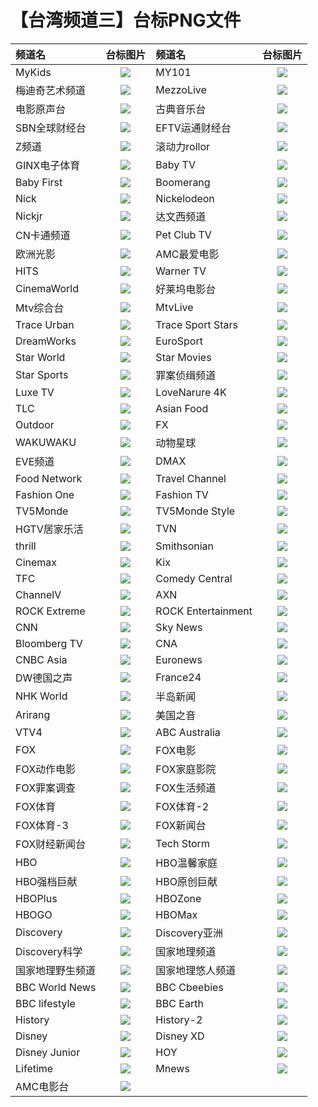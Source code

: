 # 【台湾频道三】台标PNG文件
|频道名|台标图片|频道名|台标图片|
|:---|:---:|:---|:---:|
|MyKids|<img src="https://raw.githubusercontent.com/liuyilong80880/tvlog/main/img/Mykids.png">|MY101|<img src="https://raw.githubusercontent.com/liuyilong80880/tvlog/main/img/MY101.png">|
|梅迪奇艺术频道|<img src="https://raw.githubusercontent.com/liuyilong80880/tvlog/main/img/Mediciarts.png">|MezzoLive|<img src="https://raw.githubusercontent.com/liuyilong80880/tvlog/main/img/mezzolive.png">|
|电影原声台|<img src="https://raw.githubusercontent.com/liuyilong80880/tvlog/main/img/cmusic.png">|古典音乐台|<img src="https://raw.githubusercontent.com/liuyilong80880/tvlog/main/img/classical.png">|
|SBN全球财经台|<img src="https://raw.githubusercontent.com/liuyilong80880/tvlog/main/img/SBNcaijing.png">|EFTV运通财经台|<img src="https://raw.githubusercontent.com/liuyilong80880/tvlog/main/img/EFTVcaijing.png">|
|Z频道|<img src="https://raw.githubusercontent.com/liuyilong80880/tvlog/main/img/Zpindao.png">|滚动力rollor|<img src="https://raw.githubusercontent.com/liuyilong80880/tvlog/main/img/rollor.png">|
|GINX电子体育|<img src="https://raw.githubusercontent.com/liuyilong80880/tvlog/main/img/GINXesport.png">|Baby TV|<img src="https://raw.githubusercontent.com/liuyilong80880/tvlog/main/img/BabyTV.png">|
|Baby First|<img src="https://raw.githubusercontent.com/liuyilong80880/tvlog/main/img/BabyFirst.png">|Boomerang|<img src="https://raw.githubusercontent.com/liuyilong80880/tvlog/main/img/Boomerang.png">|
|Nick|<img src="https://raw.githubusercontent.com/liuyilong80880/tvlog/main/img/Nick.png">|Nickelodeon|<img src="https://raw.githubusercontent.com/liuyilong80880/tvlog/main/img/Nickelodeon.png">|
|Nickjr|<img src="https://raw.githubusercontent.com/liuyilong80880/tvlog/main/img/Nickjr.png">|达文西频道|<img src="https://raw.githubusercontent.com/liuyilong80880/tvlog/main/img/DaVinci.png">|
|CN卡通频道|<img src="https://raw.githubusercontent.com/liuyilong80880/tvlog/main/img/CNCartoon.png">|Pet Club TV|<img src="https://raw.githubusercontent.com/liuyilong80880/tvlog/main/img/PetClubTV.png">|
|欧洲光影|<img src="https://raw.githubusercontent.com/liuyilong80880/tvlog/main/img/MyCinema.png">|AMC最爱电影|<img src="https://raw.githubusercontent.com/liuyilong80880/tvlog/main/img/AMCMovies.png">|
|HITS|<img src="https://raw.githubusercontent.com/liuyilong80880/tvlog/main/img/HITS.png">|Warner TV|<img src="https://raw.githubusercontent.com/liuyilong80880/tvlog/main/img/WarnerTV.png">|
|CinemaWorld|<img src="https://raw.githubusercontent.com/liuyilong80880/tvlog/main/img/CinemaWorld.png">|好莱坞电影台|<img src="https://raw.githubusercontent.com/liuyilong80880/tvlog/main/img/Hollywood.png">|
|Mtv综合台|<img src="https://raw.githubusercontent.com/liuyilong80880/tvlog/main/img/MTV.png">|MtvLive|<img src="https://raw.githubusercontent.com/liuyilong80880/tvlog/main/img/MTVLive.png">|
|Trace Urban|<img src="https://raw.githubusercontent.com/liuyilong80880/tvlog/main/img/TraceUrban.png">|Trace Sport Stars|<img src="https://raw.githubusercontent.com/liuyilong80880/tvlog/main/img/TraceSport.png">|
|DreamWorks|<img src="https://raw.githubusercontent.com/liuyilong80880/tvlog/main/img/DreamWorks.png">|EuroSport|<img src="https://raw.githubusercontent.com/liuyilong80880/tvlog/main/img/EuroSport.png">|
|Star World|<img src="https://raw.githubusercontent.com/liuyilong80880/tvlog/main/img/StarWorld.png">|Star Movies|<img src="https://raw.githubusercontent.com/liuyilong80880/tvlog/main/img/StarMovies.png">|
|Star Sports|<img src="https://raw.githubusercontent.com/liuyilong80880/tvlog/main/img/StarSports.png">|罪案侦缉频道|<img src="https://raw.githubusercontent.com/liuyilong80880/tvlog/main/img/Crimeplus.png">|
|Luxe TV|<img src="https://raw.githubusercontent.com/liuyilong80880/tvlog/main/img/LuxeTV.png">|LoveNarure 4K|<img src="https://raw.githubusercontent.com/liuyilong80880/tvlog/main/img/LoveNarure4K.png">|
|TLC|<img src="https://raw.githubusercontent.com/liuyilong80880/tvlog/main/img/TLCTV.png">|Asian Food|<img src="https://raw.githubusercontent.com/liuyilong80880/tvlog/main/img/AsianFood.png">|
|Outdoor|<img src="https://raw.githubusercontent.com/liuyilong80880/tvlog/main/img/Outdoor.png">|FX|<img src="https://raw.githubusercontent.com/liuyilong80880/tvlog/main/img/FXTV.png">|
|WAKUWAKU|<img src="https://raw.githubusercontent.com/liuyilong80880/tvlog/main/img/WAKUWAKU.png">|动物星球|<img src="https://raw.githubusercontent.com/liuyilong80880/tvlog/main/img/animalplanet.png">|
|EVE频道|<img src="https://raw.githubusercontent.com/liuyilong80880/tvlog/main/img/eve.png">|DMAX|<img src="https://raw.githubusercontent.com/liuyilong80880/tvlog/main/img/DMAX.png">|
|Food Network|<img src="https://raw.githubusercontent.com/liuyilong80880/tvlog/main/img/FoodNetwork.png">|Travel Channel|<img src="https://raw.githubusercontent.com/liuyilong80880/tvlog/main/img/TravelChannel.png">|
|Fashion One|<img src="https://raw.githubusercontent.com/liuyilong80880/tvlog/main/img/FashionOne.png">|Fashion TV|<img src="https://raw.githubusercontent.com/liuyilong80880/tvlog/main/img/FashionTV.png">|
|TV5Monde|<img src="https://raw.githubusercontent.com/liuyilong80880/tvlog/main/img/TV5Monde.png">|TV5Monde Style|<img src="https://raw.githubusercontent.com/liuyilong80880/tvlog/main/img/TV5MondeStyle.png">|
|HGTV居家乐活|<img src="https://raw.githubusercontent.com/liuyilong80880/tvlog/main/img/HGTV.png">|TVN|<img src="https://raw.githubusercontent.com/liuyilong80880/tvlog/main/img/TVNChannel.png">|
|thrill|<img src="https://raw.githubusercontent.com/liuyilong80880/tvlog/main/img/thrill.png">|Smithsonian|<img src="https://raw.githubusercontent.com/liuyilong80880/tvlog/main/img/Smithsonian.png">|
|Cinemax|<img src="https://raw.githubusercontent.com/liuyilong80880/tvlog/main/img/Cinemax.png">|Kix|<img src="https://raw.githubusercontent.com/liuyilong80880/tvlog/main/img/KixTV.png">|
|TFC|<img src="https://raw.githubusercontent.com/liuyilong80880/tvlog/main/img/TFCTV.png">|Comedy Central|<img src="https://raw.githubusercontent.com/liuyilong80880/tvlog/main/img/ComedyCentral.png">|
|ChannelV|<img src="https://raw.githubusercontent.com/liuyilong80880/tvlog/main/img/ChannelV.png">|AXN|<img src="https://raw.githubusercontent.com/liuyilong80880/tvlog/main/img/AXNTV.png">|
|ROCK Extreme|<img src="https://raw.githubusercontent.com/liuyilong80880/tvlog/main/img/ROCKExtreme.png">|ROCK Entertainment|<img src="https://raw.githubusercontent.com/liuyilong80880/tvlog/main/img/ROCKEntertainment.png">|
|CNN|<img src="https://raw.githubusercontent.com/liuyilong80880/tvlog/main/img/CNN.png">|Sky News|<img src="https://raw.githubusercontent.com/liuyilong80880/tvlog/main/img/SkyNews.png">|
|Bloomberg TV|<img src="https://raw.githubusercontent.com/liuyilong80880/tvlog/main/img/BloombergTV.png">|CNA|<img src="https://raw.githubusercontent.com/liuyilong80880/tvlog/main/img/ChannelAsia.png">|
|CNBC Asia|<img src="https://raw.githubusercontent.com/liuyilong80880/tvlog/main/img/CNBCAsia.png">|Euronews|<img src="https://raw.githubusercontent.com/liuyilong80880/tvlog/main/img/Euronews.png">|
|DW德国之声|<img src="https://raw.githubusercontent.com/liuyilong80880/tvlog/main/img/DWChannel.png">|France24|<img src="https://raw.githubusercontent.com/liuyilong80880/tvlog/main/img/France24.png">|
|NHK World|<img src="https://raw.githubusercontent.com/liuyilong80880/tvlog/main/img/NHKWorld.png">|半岛新闻|<img src="https://raw.githubusercontent.com/liuyilong80880/tvlog/main/img/AlJazeera.png">|
|Arirang|<img src="https://raw.githubusercontent.com/liuyilong80880/tvlog/main/img/ArirangTV.png">|美国之音|<img src="https://raw.githubusercontent.com/liuyilong80880/tvlog/main/img/VOATV.png">|
|VTV4|<img src="https://raw.githubusercontent.com/liuyilong80880/tvlog/main/img/VTV4.png">|ABC Australia|<img src="https://raw.githubusercontent.com/liuyilong80880/tvlog/main/img/ABCAustralia.png">|
|FOX|<img src="https://raw.githubusercontent.com/liuyilong80880/tvlog/main/img/FOX.png">|FOX电影|<img src="https://raw.githubusercontent.com/liuyilong80880/tvlog/main/img/FOX1.png">|
|FOX动作电影|<img src="https://raw.githubusercontent.com/liuyilong80880/tvlog/main/img/FOX2.png">|FOX家庭影院|<img src="https://raw.githubusercontent.com/liuyilong80880/tvlog/main/img/FOX3.png">|
|FOX罪案调查|<img src="https://raw.githubusercontent.com/liuyilong80880/tvlog/main/img/FOX4.png">|FOX生活频道|<img src="https://raw.githubusercontent.com/liuyilong80880/tvlog/main/img/FOX5.png">|
|FOX体育|<img src="https://raw.githubusercontent.com/liuyilong80880/tvlog/main/img/FOX6.png">|FOX体育-2|<img src="https://raw.githubusercontent.com/liuyilong80880/tvlog/main/img/FOX7.png">|
|FOX体育-3|<img src="https://raw.githubusercontent.com/liuyilong80880/tvlog/main/img/FOX8.png">|FOX新闻台|<img src="https://raw.githubusercontent.com/liuyilong80880/tvlog/main/img/FOX9.png">|
|FOX财经新闻台|<img src="https://raw.githubusercontent.com/liuyilong80880/tvlog/main/img/FOX10.png">|Tech Storm|<img src="https://raw.githubusercontent.com/liuyilong80880/tvlog/main/img/TechStorm.png">|
|HBO|<img src="https://raw.githubusercontent.com/liuyilong80880/tvlog/main/img/HBO.png">|HBO温馨家庭|<img src="https://raw.githubusercontent.com/liuyilong80880/tvlog/main/img/HBO1.png">|
|HBO强档巨献|<img src="https://raw.githubusercontent.com/liuyilong80880/tvlog/main/img/HBO2.png">|HBO原创巨献|<img src="https://raw.githubusercontent.com/liuyilong80880/tvlog/main/img/HBO3.png">|
|HBOPlus|<img src="https://raw.githubusercontent.com/liuyilong80880/tvlog/main/img/HBO4.png">|HBOZone|<img src="https://raw.githubusercontent.com/liuyilong80880/tvlog/main/img/HBO5.png">|
|HBOGO|<img src="https://raw.githubusercontent.com/liuyilong80880/tvlog/main/img/HBO6.png">|HBOMax|<img src="https://raw.githubusercontent.com/liuyilong80880/tvlog/main/img/HBO7.png">|
|Discovery|<img src="https://raw.githubusercontent.com/liuyilong80880/tvlog/main/img/Discovery.png">|Discovery亚洲|<img src="https://raw.githubusercontent.com/liuyilong80880/tvlog/main/img/Discovery1.png">|
|Discovery科学|<img src="https://raw.githubusercontent.com/liuyilong80880/tvlog/main/img/Discovery2.png">|国家地理频道|<img src="https://raw.githubusercontent.com/liuyilong80880/tvlog/main/img/NATGEO.png">|
|国家地理野生频道|<img src="https://raw.githubusercontent.com/liuyilong80880/tvlog/main/img/NATGEO1.png">|国家地理悠人频道|<img src="https://raw.githubusercontent.com/liuyilong80880/tvlog/main/img/NATGEO2.png">|
|BBC World News|<img src="https://raw.githubusercontent.com/liuyilong80880/tvlog/main/img/BBC1.png">|BBC Cbeebies|<img src="https://raw.githubusercontent.com/liuyilong80880/tvlog/main/img/BBC4.png">|
|BBC lifestyle|<img src="https://raw.githubusercontent.com/liuyilong80880/tvlog/main/img/BBC3.png">|BBC Earth|<img src="https://raw.githubusercontent.com/liuyilong80880/tvlog/main/img/BBC2.png">|
|History|<img src="https://raw.githubusercontent.com/liuyilong80880/tvlog/main/img/History1.png">|History-2|<img src="https://raw.githubusercontent.com/liuyilong80880/tvlog/main/img/History2.png">|
|Disney|<img src="https://raw.githubusercontent.com/liuyilong80880/tvlog/main/img/Disney.png">|Disney XD|<img src="https://raw.githubusercontent.com/liuyilong80880/tvlog/main/img/Disney1.png">|
|Disney Junior|<img src="https://raw.githubusercontent.com/liuyilong80880/tvlog/main/img/Disney2.png">|HOY|<img src="https://raw.githubusercontent.com/liuyilong80880/tvlog/main/img/HOY.png">|
|Lifetime|<img src="https://raw.githubusercontent.com/liuyilong80880/tvlog/main/img/Lifetime.png">|Mnews|<img src="https://raw.githubusercontent.com/liuyilong80880/tvlog/main/img/Mnews.png">|
|AMC电影台|<img src="https://raw.githubusercontent.com/liuyilong80880/tvlog/main/img/AMC电影台.png">|
